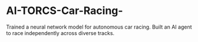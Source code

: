 # AI-TORCS-Car-Racing-
Trained a neural network model for autonomous car racing. Built an AI agent to race independently across diverse tracks. 
